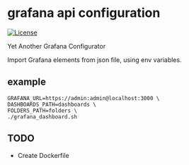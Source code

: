 
# grafana api configuration

[![License](https://img.shields.io/badge/license-MIT%20License-brightgreen.svg)](https://opensource.org/licenses/MIT)

Yet Another Grafana Configurator

Import Grafana elements from json file, using env variables.

## example
```
GRAFANA_URL=https://admin:admin@localhost:3000 \
DASHBOARDS_PATH=dashboards \
FOLDERS_PATH=folders \
./grafana_dashboard.sh
```

## TODO

* Create Dockerfile
